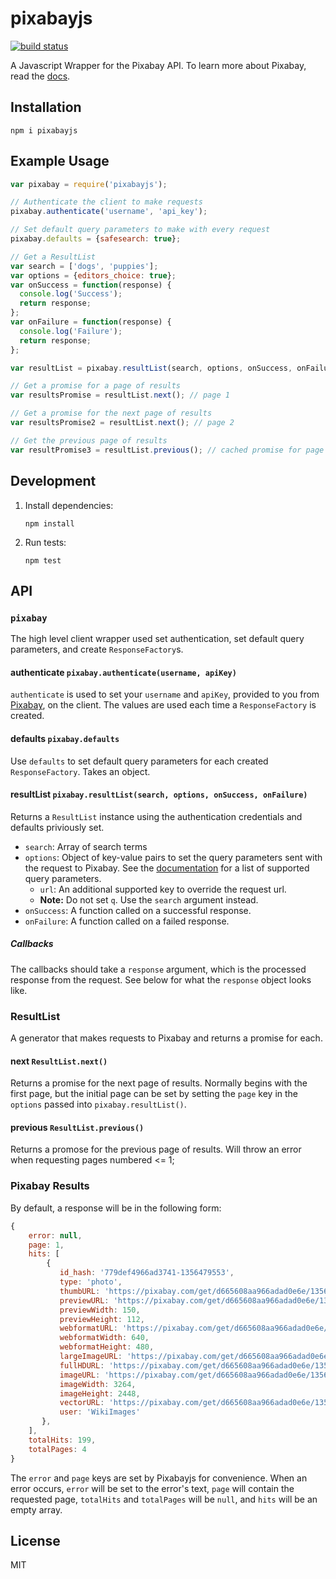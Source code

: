 # pixabayjs

[![build status][travis-image]][travis-url]

A Javascript Wrapper for the Pixabay API. To learn more about Pixabay, read the [docs][docs].

## Installation
`npm i pixabayjs`

## Example Usage
```javascript
var pixabay = require('pixabayjs');

// Authenticate the client to make requests
pixabay.authenticate('username', 'api_key');

// Set default query parameters to make with every request
pixabay.defaults = {safesearch: true};

// Get a ResultList
var search = ['dogs', 'puppies'];
var options = {editors_choice: true};
var onSuccess = function(response) {
  console.log('Success');
  return response;
};
var onFailure = function(response) {
  console.log('Failure');
  return response;
};

var resultList = pixabay.resultList(search, options, onSuccess, onFailure);

// Get a promise for a page of results
var resultsPromise = resultList.next(); // page 1

// Get a promise for the next page of results
var resultsPromise2 = resultList.next(); // page 2

// Get the previous page of results
var resultPromise3 = resultList.previous(); // cached promise for page 1
```

## Development

1. Install dependencies:

    `npm install`

1. Run tests:

    `npm test`

## API
### `pixabay`
The high level client wrapper used set authentication, set default query parameters, and create `ResponseFactory`s.

#### authenticate `pixabay.authenticate(username, apiKey)`
`authenticate` is used to set your `username` and `apiKey`, provided to you from [Pixabay][registration], on the client. The values are used each time a `ResponseFactory` is created.

#### defaults `pixabay.defaults`
Use `defaults` to set default query parameters for each created `ResponseFactory`. Takes an object.

#### resultList `pixabay.resultList(search, options, onSuccess, onFailure)`
Returns a `ResultList` instance using the authentication credentials and defaults priviously set.

- `search`: Array of search terms
- `options`: Object of key-value pairs to set the query parameters sent with the request to Pixabay. See the [documentation][docs] for a list of supported query parameters. 
  - `url`: An additional supported key to override the request url.
  - **Note:** Do not set `q`. Use the `search` argument instead.
- `onSuccess`: A function called on a successful response.
- `onFailure`: A function called on a failed response.

##### Callbacks
The callbacks should take a `response` argument, which is the processed response from the request. See below for what the `response` object looks like.

### ResultList
A generator that makes requests to Pixabay and returns a promise for each.

#### next `ResultList.next()`
Returns a promise for the next page of results. Normally begins with the first page, but the initial page can be set by setting the `page` key in the `options` passed into `pixabay.resultList()`.

#### previous `ResultList.previous()`
Returns a promose for the previous page of results. Will throw an error when requesting pages numbered <= 1;

### Pixabay Results
By default, a response will be in the following form:

```javascript
{
    error: null,
    page: 1,
    hits: [
        {
           id_hash: '779def4966ad3741-1356479553',
           type: 'photo',
           thumbURL: 'https://pixabay.com/get/d665608aa966adad0e6e/1356479553/ef2c43ccb41a18d6_68.jpg',
           previewURL: 'https://pixabay.com/get/d665608aa966adad0e6e/1356479553/28d20b56447d87bf_150.jpg',
           previewWidth: 150,
           previewHeight: 112,
           webformatURL: 'https://pixabay.com/get/d665608aa966adad0e6e/1356479553/286a88431d7a9651_640.jpg',
           webformatWidth: 640,
           webformatHeight: 480,
           largeImageURL: 'https://pixabay.com/get/d665608aa966adad0e6e/1356479553/14f48b3f589431efa50561c7_1280.jpg',
           fullHDURL: 'https://pixabay.com/get/d665608aa966adad0e6e/1356479553/e1849b5c833c6dc8554eded5_1920.jpg',
           imageURL: 'https://pixabay.com/get/d665608aa966adad0e6e/1356479553/94f19b8545cf5355895bbcfa.jpg',
           imageWidth: 3264,
           imageHeight: 2448,
           vectorURL: 'https://pixabay.com/get/d665608aa966adad0e6e/1356479553/fd35g48942gfzs8d9zfs98df.svg',
           user: 'WikiImages'
       },
    ],
    totalHits: 199,
    totalPages: 4
}
```

The `error` and `page` keys are set by Pixabayjs for convenience. When an error occurs, `error` will be set to the error's text, `page` will contain the requested page, `totalHits` and `totalPages` will be `null`, and `hits` will be an empty array.

## License
MIT

[docs]: http://pixabay.com/api/docs/
[registration]: https://pixabay.com/en/accounts/register/
[travis-image]: https://travis-ci.org/yola/pixabayjs.svg?branch=master
[travis-url]: https://travis-ci.org/yola/pixabayjs

